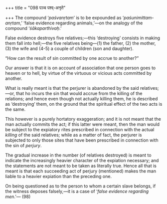 +++
title = "098 पञ्च पश्व्-अनृते"

+++
The compound ‘*paśvanṛtam*’ is to be expounded as
‘*paśunimittam-anṛtam*,’ ‘false evidence regarding animals,’—on the
analogy of the compound ‘*śākaparthivaḥ*.’

False evidence destroys five relatives;—this ‘destroying’ consists in
making them fall into hell;—the five relatives being—(1) the father, (2)
the mother, (3) the wife and (4-5) a couple of children (son and
daughter).

“How can the result of sin committed by one accrue to another?”

Our answer is that it is on account of association that one person goes
to heaven or to hell, by virtue of the virtuous or vicious acts
committed by another.

What is really meant is that the perjurer is abandoned by the said
relatives;—or, that ho incurs the sin that would accrue from the killing
of the relations; and hence even though not actually killing them, he is
described as ‘destroying’ them, on the ground that the spiritual effect
of the two acts is the same.

This however is a purely hortatory exaggeration; and it is not meant
that the man actually commits the act; if this latter were meant, then
the man would be subject to the expiatory rites prescribed in connection
with the actual *killing* of the said relatives; while as a matter of
fact, the perjurer is subjected to only those sites that have been
prescribed in connection with the sin of *perjury*.

The gradual increase in the number (of relatives destroyed) is meant to
indicate the increasingly heavier character of the expiation necessary;
and the statements are not meant to be taken as literally true. Hence
all that is meant is that each succeeding act of perjury (mentioned)
makes the man liable to a heavier expiation than the preceding one.

On being questioned as to the person to whom a certain slave belongs, if
the witness deposes falsely,—it is a case of ‘*false evidence regarding
men*.’— (98)


